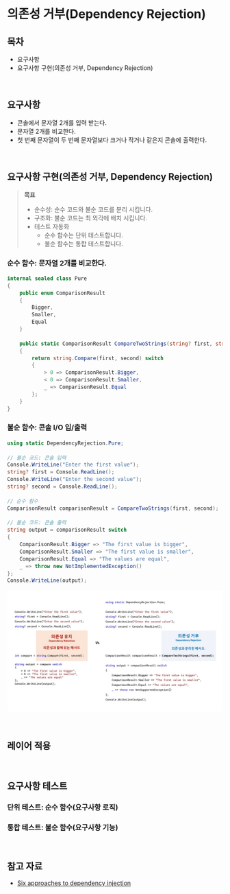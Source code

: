 # 의존성 거부(Dependency Rejection)

## 목차
- 요구사항
- 요구사항 구현(의존성 거부, Dependency Rejection)

<br/>

## 요구사항
- 콘솔에서 문자열 2개를 입력 받는다.
- 문자열 2개를 비교한다.
- 첫 번째 문자열이 두 번째 문자열보다 크거나 작거나 같은지 콘솔에 출력한다.

<br/>

## 요구사항 구현(의존성 거부, Dependency Rejection)
> **목표**
> - 순수성: 순수 코드와 불순 코드를 분리 시킵니다.
> - 구조화: 불순 코드는 최 외각에 배치 시킵니다.
> - 테스트 자동화
>   - 순수 함수는 단위 테스트합니다.
>   - 불순 함수는 통합 테스트합니다.

### 순수 함수: 문자열 2개를 비교한다.
```cs
internal sealed class Pure
{
    public enum ComparisonResult
    {
        Bigger,
        Smaller,
        Equal
    }

    public static ComparisonResult CompareTwoStrings(string? first, string? second)
    {
        return string.Compare(first, second) switch
        {
            > 0 => ComparisonResult.Bigger,
            < 0 => ComparisonResult.Smaller,
            _ => ComparisonResult.Equal
        };
    }
}
```

### 불순 함수: 콘솔 I/O 입/출력
```cs
using static DependencyRejection.Pure;

// 불순 코드: 콘솔 입력
Console.WriteLine("Enter the first value");
string? first = Console.ReadLine();
Console.WriteLine("Enter the second value");
string? second = Console.ReadLine();

// 순수 함수
ComparisonResult comparisonResult = CompareTwoStrings(first, second);

// 불순 코드: 콘솔 출력
string output = comparisonResult switch
{
    ComparisonResult.Bigger => "The first value is bigger",
    ComparisonResult.Smaller => "The first value is smaller",
    ComparisonResult.Equal => "The values are equal",
    _ => throw new NotImplementedException()
};
Console.WriteLine(output);
```

![](./.images/2023-12-28-01-13-57.png)

<br/>

## 레이어 적용

<br/>

## 요구사항 테스트
### 단위 테스트: 순수 함수(요구사항 로직)

### 통합 테스트: 불순 함수(요구사항 기능)

<br/>

## 참고 자료
- [Six approaches to dependency injection](https://fsharpforfunandprofit.com/posts/dependencies/)